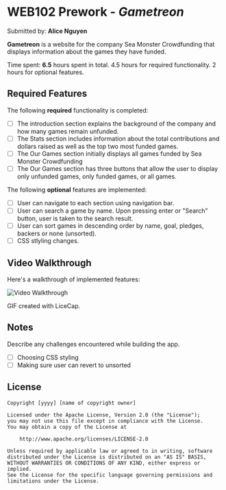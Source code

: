 # WEB102 Prework - *Gametreon*

Submitted by: **Alice Nguyen**

**Gametreon** is a website for the company Sea Monster Crowdfunding that displays information about the games they have funded.

Time spent: **6.5** hours spent in total. 4.5 hours for required functionality. 2 hours for optional features.

## Required Features

The following **required** functionality is completed:

* [ ] The introduction section explains the background of the company and how many games remain unfunded.
* [ ] The Stats section includes information about the total contributions and dollars raised as well as the top two most funded games.
* [ ] The Our Games section initially displays all games funded by Sea Monster Crowdfunding
* [ ] The Our Games section has three buttons that allow the user to display only unfunded games, only funded games, or all games.

The following **optional** features are implemented:

* [ ] User can navigate to each section using navigation bar.
* [ ] User can search a game by name. Upon pressing enter or "Search" button, user is taken to the search result.
* [ ] User can sort games in descending order by name, goal, pledges, backers or none (unsorted).
* [ ] CSS stlyling changes.

## Video Walkthrough

Here's a walkthrough of implemented features:

<img src='web102-prework.gif' title='Video Walkthrough' width='' alt='Video Walkthrough' />

<!-- Replace this with whatever GIF tool you used! -->
GIF created with LiceCap.
<!-- Recommended tools:
[Kap](https://getkap.co/) for macOS
[ScreenToGif](https://www.screentogif.com/) for Windows
[peek](https://github.com/phw/peek) for Linux. -->

## Notes

Describe any challenges encountered while building the app.

* [ ] Choosing CSS styling
* [ ] Making sure user can revert to unsorted

## License

    Copyright [yyyy] [name of copyright owner]

    Licensed under the Apache License, Version 2.0 (the "License");
    you may not use this file except in compliance with the License.
    You may obtain a copy of the License at

        http://www.apache.org/licenses/LICENSE-2.0

    Unless required by applicable law or agreed to in writing, software
    distributed under the License is distributed on an "AS IS" BASIS,
    WITHOUT WARRANTIES OR CONDITIONS OF ANY KIND, either express or implied.
    See the License for the specific language governing permissions and
    limitations under the License.
